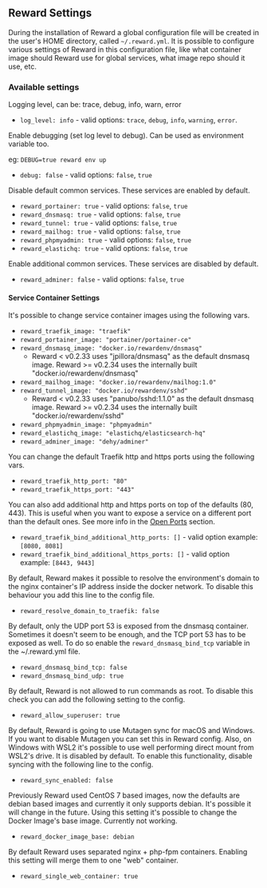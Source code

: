 ## Reward Settings

During the installation of Reward a global configuration file will be created in the user's HOME directory,
called `~/.reward.yml`. It is possible to configure various settings of Reward in this configuration file, like what
container image should Reward use for global services, what image repo should it use, etc.

### Available settings

Logging level, can be: trace, debug, info, warn, error

- `log_level: info` - valid options: `trace`, `debug`, `info`, `warning`, `error`.

Enable debugging (set log level to debug). Can be used as environment variable too.

eg: `DEBUG=true reward env up`

- `debug: false` - valid options: `false`, `true`

Disable default common services. These services are enabled by default.

- `reward_portainer: true` - valid options: `false`, `true`
- `reward_dnsmasq: true` - valid options: `false`, `true`
- `reward_tunnel: true` - valid options: `false`, `true`
- `reward_mailhog: true` - valid options: `false`, `true`
- `reward_phpmyadmin: true` - valid options: `false`, `true`
- `reward_elastichq: true` - valid options: `false`, `true`

Enable additional common services. These services are disabled by default.

- `reward_adminer: false` - valid options: `false`, `true`

#### Service Container Settings

It's possible to change service container images using the following vars.

- `reward_traefik_image: "traefik"`
- `reward_portainer_image: "portainer/portainer-ce"`
- `reward_dnsmasq_image: "docker.io/rewardenv/dnsmasq"`
    - Reward < v0.2.33 uses "jpillora/dnsmasq" as the default dnsmasq image. Reward >= v0.2.34 uses the internally
      built "docker.io/rewardenv/dnsmasq"
- `reward_mailhog_image: "docker.io/rewardenv/mailhog:1.0"`
- `reward_tunnel_image: "docker.io/rewardenv/sshd"`
    - Reward < v0.2.33 uses "panubo/sshd:1.1.0" as the default dnsmasq image. Reward >= v0.2.34 uses the internally
      built "docker.io/rewardenv/sshd"
- `reward_phpmyadmin_image: "phpmyadmin"`
- `reward_elastichq_image: "elastichq/elasticsearch-hq"`
- `reward_adminer_image: "dehy/adminer"`

You can change the default Traefik http and https ports using the following vars.

- `reward_traefik_http_port: "80"`
- `reward_traefik_https_port: "443"`

You can also add additional http and https ports on top of the defaults (80, 443). This is useful when you want to
expose a service on a different port than the default ones. See more info in
the [Open Ports](../configuration/open-additional-port.html) section.

- `reward_traefik_bind_additional_http_ports: []` - valid option example: `[8080, 8081]`
- `reward_traefik_bind_additional_https_ports: []` - valid option example: `[8443, 9443]`

By default, Reward makes it possible to resolve the environment's domain to the nginx container's IP address inside the
docker network. To disable this behaviour you add this line to the config file.

- `reward_resolve_domain_to_traefik: false`

By default, only the UDP port 53 is exposed from the dnsmasq container. Sometimes it doesn't seem to be enough, and the
TCP port 53 has to be exposed as well. To do so enable the `reward_dnsmasq_bind_tcp` variable in the ~/.reward.yml file.

- `reward_dnsmasq_bind_tcp: false`
- `reward_dnsmasq_bind_udp: true`

By default, Reward is not allowed to run commands as root. To disable this check you can add the following setting to
the
config.

- `reward_allow_superuser: true`

By default, Reward is going to use Mutagen sync for macOS and Windows. If you want to disable Mutagen you can set this
in Reward config.
Also, on Windows with WSL2 it's possible to use well performing direct mount from WSL2's drive. It is disabled by
default. To enable this functionality, disable syncing with the following line to the config.

- `reward_sync_enabled: false`

Previously Reward used CentOS 7 based images, now the defaults are debian based images and currently it only supports
debian. It's possible it will change in the future. Using this setting it's possible to change the Docker Image's base
image. Currently not working.

- `reward_docker_image_base: debian`

By default Reward uses separated nginx + php-fpm containers. Enabling this setting will merge them to one "web"
container.

- `reward_single_web_container: true`
